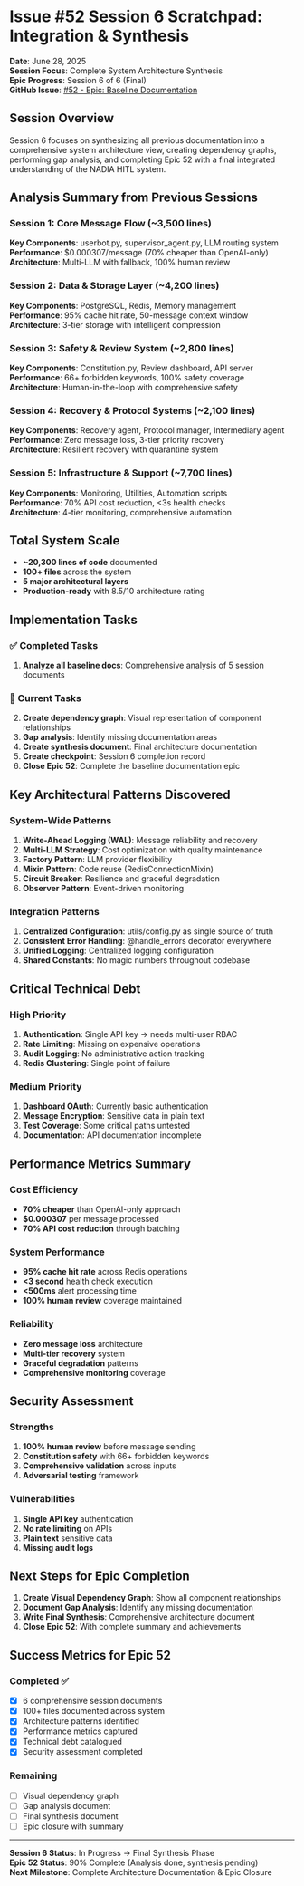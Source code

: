 # Issue #52 Session 6 Scratchpad: Integration & Synthesis

**Date**: June 28, 2025  
**Session Focus**: Complete System Architecture Synthesis  
**Epic Progress**: Session 6 of 6 (Final)  
**GitHub Issue**: [#52 - Epic: Baseline Documentation](https://github.com/RobeHGC/chatbot_nadia/issues/52)

## Session Overview

Session 6 focuses on synthesizing all previous documentation into a comprehensive system architecture view, creating dependency graphs, performing gap analysis, and completing Epic 52 with a final integrated understanding of the NADIA HITL system.

## Analysis Summary from Previous Sessions

### Session 1: Core Message Flow (~3,500 lines)
**Key Components**: userbot.py, supervisor_agent.py, LLM routing system  
**Performance**: $0.000307/message (70% cheaper than OpenAI-only)  
**Architecture**: Multi-LLM with fallback, 100% human review

### Session 2: Data & Storage Layer (~4,200 lines)
**Key Components**: PostgreSQL, Redis, Memory management  
**Performance**: 95% cache hit rate, 50-message context window  
**Architecture**: 3-tier storage with intelligent compression

### Session 3: Safety & Review System (~2,800 lines)
**Key Components**: Constitution.py, Review dashboard, API server  
**Performance**: 66+ forbidden keywords, 100% safety coverage  
**Architecture**: Human-in-the-loop with comprehensive safety

### Session 4: Recovery & Protocol Systems (~2,100 lines)
**Key Components**: Recovery agent, Protocol manager, Intermediary agent  
**Performance**: Zero message loss, 3-tier priority recovery  
**Architecture**: Resilient recovery with quarantine system

### Session 5: Infrastructure & Support (~7,700 lines)
**Key Components**: Monitoring, Utilities, Automation scripts  
**Performance**: 70% API cost reduction, <3s health checks  
**Architecture**: 4-tier monitoring, comprehensive automation

## Total System Scale
- **~20,300 lines of code** documented
- **100+ files** across the system
- **5 major architectural layers**
- **Production-ready** with 8.5/10 architecture rating

## Implementation Tasks

### ✅ Completed Tasks
1. **Analyze all baseline docs**: Comprehensive analysis of 5 session documents

### 🔄 Current Tasks
2. **Create dependency graph**: Visual representation of component relationships
3. **Gap analysis**: Identify missing documentation areas
4. **Create synthesis document**: Final architecture documentation
5. **Create checkpoint**: Session 6 completion record
6. **Close Epic 52**: Complete the baseline documentation epic

## Key Architectural Patterns Discovered

### System-Wide Patterns
1. **Write-Ahead Logging (WAL)**: Message reliability and recovery
2. **Multi-LLM Strategy**: Cost optimization with quality maintenance
3. **Factory Pattern**: LLM provider flexibility
4. **Mixin Pattern**: Code reuse (RedisConnectionMixin)
5. **Circuit Breaker**: Resilience and graceful degradation
6. **Observer Pattern**: Event-driven monitoring

### Integration Patterns
1. **Centralized Configuration**: utils/config.py as single source of truth
2. **Consistent Error Handling**: @handle_errors decorator everywhere
3. **Unified Logging**: Centralized logging configuration
4. **Shared Constants**: No magic numbers throughout codebase

## Critical Technical Debt

### High Priority
1. **Authentication**: Single API key → needs multi-user RBAC
2. **Rate Limiting**: Missing on expensive operations
3. **Audit Logging**: No administrative action tracking
4. **Redis Clustering**: Single point of failure

### Medium Priority
1. **Dashboard OAuth**: Currently basic authentication
2. **Message Encryption**: Sensitive data in plain text
3. **Test Coverage**: Some critical paths untested
4. **Documentation**: API documentation incomplete

## Performance Metrics Summary

### Cost Efficiency
- **70% cheaper** than OpenAI-only approach
- **$0.000307** per message processed
- **70% API cost reduction** through batching

### System Performance
- **95% cache hit rate** across Redis operations
- **<3 second** health check execution
- **<500ms** alert processing time
- **100% human review** coverage maintained

### Reliability
- **Zero message loss** architecture
- **Multi-tier recovery** system
- **Graceful degradation** patterns
- **Comprehensive monitoring** coverage

## Security Assessment

### Strengths
1. **100% human review** before message sending
2. **Constitution safety** with 66+ forbidden keywords
3. **Comprehensive validation** across inputs
4. **Adversarial testing** framework

### Vulnerabilities
1. **Single API key** authentication
2. **No rate limiting** on APIs
3. **Plain text** sensitive data
4. **Missing audit logs**

## Next Steps for Epic Completion

1. **Create Visual Dependency Graph**: Show all component relationships
2. **Document Gap Analysis**: Identify any missing documentation
3. **Write Final Synthesis**: Comprehensive architecture document
4. **Close Epic 52**: With complete summary and achievements

## Success Metrics for Epic 52

### Completed ✅
- [x] 6 comprehensive session documents
- [x] 100+ files documented across system
- [x] Architecture patterns identified
- [x] Performance metrics captured
- [x] Technical debt catalogued
- [x] Security assessment completed

### Remaining
- [ ] Visual dependency graph
- [ ] Gap analysis document
- [ ] Final synthesis document
- [ ] Epic closure with summary

---

**Session 6 Status**: In Progress → Final Synthesis Phase  
**Epic 52 Status**: 90% Complete (Analysis done, synthesis pending)  
**Next Milestone**: Complete Architecture Documentation & Epic Closure